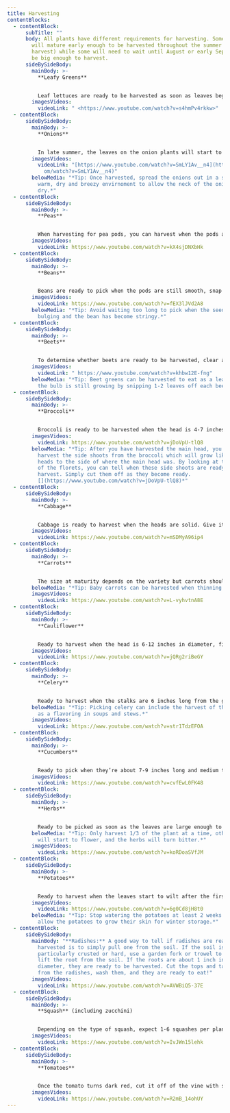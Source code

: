 ```yaml
---
title: Harvesting
contentBlocks:
  - contentBlock:
      subTitle: ""
      body: All plants have different requirements for harvesting. Some vegetables
        will mature early enough to be harvested throughout the summer (ongoing
        harvest) while some will need to wait until August or early September to
        be big enough to harvest.
      sideBySideBody:
        mainBody: >-
          **Leafy Greens** 


          Leaf lettuces are ready to be harvested as soon as leaves begin to appear and they are about 4 inches long. Simply snip either single outer leaves or grab a bunch of them and cut them with shears or scissors an inch above the crown of the plant. If you cut into or below the crown, the plant will probably die, so be careful. Harvest before any seed stalks start growing in the middle of the plant otherwise the lettuce will be too bitter to eat. Some greens, like lettuce, will become bitter as the season progresses. Others, like kale, will get sweeter as the temperature cools.
        imagesVideos:
          videoLink: " <https://www.youtube.com/watch?v=s4hmPv4rkkw>"
  - contentBlock:
      sideBySideBody:
        mainBody: >-
          **Onions**


          In late summer, the leaves on the onion plants will start to flop over. This happens at the neck of the onion and it's sign that the plant has stopped growing and is ready for storage. If the weather is dry and there's no danger of frost, the plants can be gently pulled from the soil and laid right in the garden for a day or two. If the weather is wet or frost is possible, move the onions immediately into a protected spot. As the onions are curing, their necks will gradually wither and the papery skins will tighten around the bulbs. Once the necks are completely tight and dry, and the stems contain no moisture, you can use scissors to trim the roots off the bottom of each bulb.
        imagesVideos:
          videoLink: "[https://www.youtube.com/watch?v=SmLY1Av__n4](https://www.youtube.c\
            om/watch?v=SmLY1Av__n4)"
        belowMedia: "*Tip: Once harvested, spread the onions out in a single layer in a
          warm, dry and breezy envirnoment to allow the neck of the onion to
          dry.*"
  - contentBlock:
      sideBySideBody:
        mainBody: >-
          **Peas**


          When harvesting for pea pods, you can harvest when the pods are flat but at the right length for your variety of peas. It is also determined by what you want from the pea. If you prefer edible pods with developed seeds, allow more time before harvesting peas.  When harvesting, pick peas with two hands. Secure the vine with one hand then pinch the stem of each pod and pull with the other hand. Don’t tug or jerk pods away; pea plants hang on to their support with thin tendrils so a heavy hand can dislodge the plant from its support.
        imagesVideos:
          videoLink: https://www.youtube.com/watch?v=kX4sjDNXbHk
  - contentBlock:
      sideBySideBody:
        mainBody: >-
          **Beans**


          Beans are ready to pick when the pods are still smooth, snap easily and the seeds haven’t formed bulges along the pod. Look for lean full beans that are firm to the touch.  To harvest the bean, grasp the top of the bean and notice the little stem that connects the bean to the main vine. Break off the bean at the stem. You don’t want to damage the vine or plant, so be careful you don’t pull too hard on the bean before it’s truly been broken off.
        imagesVideos:
          videoLink: https://www.youtube.com/watch?v=fEX3lJVd2A8
        belowMedia: "*Tip: Avoid waiting too long to pick when the seeds inside are
          bulging and the bean has become stringy.*"
  - contentBlock:
      sideBySideBody:
        mainBody: >-
          **Beets**


          To determine whether beets are ready to be harvested, clear away some of the mulch or soil around the top of your beets and look for crowns protruding above the soil line. If you can see an inch or two sticking out above the soil, it’s a safe bet that they are ready for pulling. If your roots don’t look quite ready and a frost is in the forecast, don’t worry! Beets are a cool weather crop, and a light frost or two can actually sweeten their flavor. Just make sure to dig them up before the ground freezes. When you have decided it’s time to harvest, use a garden fork or knife to gently loosen the soil around each plant, being careful not to accidentally slice into any of the roots. Once the soil is loose, grab hold of the green tops and lift carefully, while simultaneously prying the soil underneath with a hand fork or garden knife.
        imagesVideos:
          videoLink: " https://www.youtube.com/watch?v=khbw12E-fng"
        belowMedia: "*Tip: Beet greens can be harvested to eat as a leafy green while
          the bulb is still growing by snipping 1-2 leaves off each beet.*"
  - contentBlock:
      sideBySideBody:
        mainBody: >-
          **Broccoli**


          Broccoli is ready to be harvested when the head is 4-7 inches wide and it is deep green  in colour. When your broccoli head is ready to harvest, use a sharp knife and cut the head of the broccoli off the plant. Cut the broccoli head stem 5 inches or more below the head, then remove the head off with a swift cut. Try to avoid sawing at the stem as this may cause unnecessary damage to the plant and ruin your chances for side harvesting later.
        imagesVideos:
          videoLink: https://www.youtube.com/watch?v=jDoVpU-tlQ8
        belowMedia: "*Tip: After you have harvested the main head, you can continue to
          harvest the side shoots from the broccoli which will grow like tiny
          heads to the side of where the main head was. By looking at the size
          of the florets, you can tell when these side shoots are ready for
          harvest. Simply cut them off as they become ready.
          [](https://www.youtube.com/watch?v=jDoVpU-tlQ8)*"
  - contentBlock:
      sideBySideBody:
        mainBody: >-
          **Cabbage**


          Cabbage is ready to harvest when the heads are solid. Give it a squeeze. If you still feel some softness, you should wait a bit. Heads may be large or small when ready. When the cabbage is ready for harvesting, you have two options: 1. Grab the base of a cabbage head and pull. In loose soil, you’ll bring up the entire plant, root and all. 2. Using a very sharp knife, cut the cabbage head off, leaving a few inches of the stem and some of the large, floppy leaves intact and leaving the root in the ground.
        imagesVideos:
          videoLink: https://www.youtube.com/watch?v=mSDMyA96ip4
  - contentBlock:
      sideBySideBody:
        mainBody: >-
          **Carrots**


          The size at maturity depends on the variety but carrots should be firm and bright in colour. Most varieties are ready to harvest when the shoulders are 1/2 to 3/4 inch in diameter, but again, there is much variation depending on the variety. To harvest, loosen soil around the carrot with a spade or trowel before pulling up from the greens; this will help avoid breaking the greens off from the carrot roots. Carrots mature roughly around the same time, but you don't have to harvest them all at once.
        belowMedia: "*Tip: Baby carrots can be harvested when thinning the beds.*"
        imagesVideos:
          videoLink: https://www.youtube.com/watch?v=L-vyhvtnA8E
  - contentBlock:
      sideBySideBody:
        mainBody: >-
          **Cauliflower**


          Ready to harvest when the head is 6-12 inches in diameter, firm, compact and white. When you’re ready to harvest the cauliflower head, cut it from the main stem but leave a few of the outer leaves attached to help protect the head and prolong its overall quality until ready to eat. Be sure to handle the head carefully as it can bruise rather easily.
        imagesVideos:
          videoLink: https://www.youtube.com/watch?v=jQRg2riBeGY
  - contentBlock:
      sideBySideBody:
        mainBody: >-
          **Celery**


          Ready to harvest when the stalks are 6 inches long from the ground to the first leaf.  Harvesting celery is done by cutting the stalks below where they are joined together.
        belowMedia: "*Tip: Picking celery can include the harvest of the leaves for use
          as a flavoring in soups and stews.*"
        imagesVideos:
          videoLink: https://www.youtube.com/watch?v=str1TdzEFOA
  - contentBlock:
      sideBySideBody:
        mainBody: >-
          **Cucumbers**


          Ready to pick when they’re about 7-9 inches long and medium to dark green and firm. Use garden shears or pruners when harvesting ripe cucumbers. This will prevent injury to the vine by twisting or pulling. Cut the stem ¼ inch above the fruit.
        imagesVideos:
          videoLink: https://www.youtube.com/watch?v=cvfEwL0FK48
  - contentBlock:
      sideBySideBody:
        mainBody: >-
          **Herbs**


          Ready to be picked as soon as the leaves are large enough to be worth picking. To havest leafy annual herbs, such as basil, pinch at the tips of the stems, gathering several leaves at a time. Longer stemmed herbs, such as cilantro, parsley, lavender, and rosemary, should be cut near the base of the branch. Leafy perennial herbs, such oregano, thyme, sage, and tarragon, are to be harvested by the stem in sprigs.
        belowMedia: "*Tip: Only harvest 1/3 of the plant at a time, otherwise the plan
          will start to flower, and the herbs will turn bitter.*"
        imagesVideos:
          videoLink: https://www.youtube.com/watch?v=koRDoaSVfJM
  - contentBlock:
      sideBySideBody:
        mainBody: >-
          **Potatoes**


          Ready to harvest when the leaves start to wilt after the first frost. After deciding when to dig up potatoes, dig up a “test” hill for maturity. The skins of mature potatoes are thick and firmly attached to the flesh. If the skins are thin and rub off easily, your potatoes are still to new and should be left in the ground for a few more days. To harvest, pull up the plants and gently dig for the potatoes underneath.
        imagesVideos:
          videoLink: https://www.youtube.com/watch?v=6g0Cd8jH8t0
        belowMedia: "*Tip: Stop watering the potatoes at least 2 weeks before harvest to
          allow the potatoes to grow their skin for winter storage.*"
  - contentBlock:
      sideBySideBody:
        mainBody: "**Radishes:** A good way to tell if radishes are ready to be
          harvested is to simply pull one from the soil. If the soil is
          particularly crusted or hard, use a garden fork or trowel to gently
          lift the root from the soil. If the roots are about 1 inch in
          diameter, they are ready to be harvested. Cut the tops and tail root
          from the radishes, wash them, and they are ready to eat!"
        imagesVideos:
          videoLink: https://www.youtube.com/watch?v=AVWBiQ5-37E
  - contentBlock:
      sideBySideBody:
        mainBody: >-
          **Squash** (including zucchini)


          Depending on the type of squash, expect 1-6 squashes per plant. Summer squash and zucchini are harvested the moment they reach a usable size. Just cut them free from the plant- don’t pull on them. A zucchini can be eaten at 6 inches or they can keep growing to upwards of 2 feet long.
        imagesVideos:
          videoLink: https://www.youtube.com/watch?v=IvJWn15lehk
  - contentBlock:
      sideBySideBody:
        mainBody: >-
          **Tomatoes**


          Once the tomato turns dark red, cut it off of the vine with scissors, leaving a short stem attached. This is to help the tomatoes stay fresh, and not mould.
        imagesVideos:
          videoLink: https://www.youtube.com/watch?v=R2mB_14ohUY
---
```

